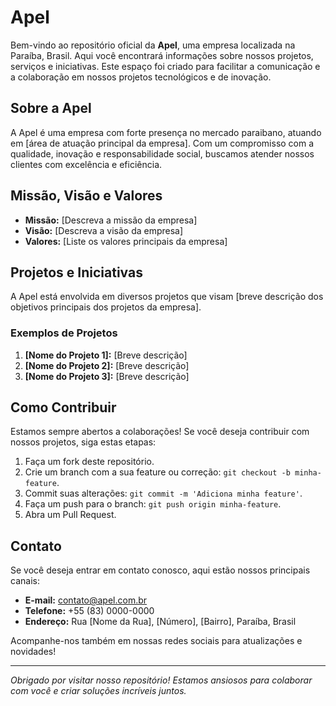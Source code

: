# Apel

Bem-vindo ao repositório oficial da **Apel**, uma empresa localizada na Paraíba, Brasil. Aqui você encontrará informações sobre nossos projetos, serviços e iniciativas. Este espaço foi criado para facilitar a comunicação e a colaboração em nossos projetos tecnológicos e de inovação.

## Sobre a Apel
A Apel é uma empresa com forte presença no mercado paraibano, atuando em [área de atuação principal da empresa]. Com um compromisso com a qualidade, inovação e responsabilidade social, buscamos atender nossos clientes com excelência e eficiência.

## Missão, Visão e Valores
- **Missão:** [Descreva a missão da empresa]
- **Visão:** [Descreva a visão da empresa]
- **Valores:** [Liste os valores principais da empresa]

## Projetos e Iniciativas
A Apel está envolvida em diversos projetos que visam [breve descrição dos objetivos principais dos projetos da empresa].

### Exemplos de Projetos
1. **[Nome do Projeto 1]:** [Breve descrição]
2. **[Nome do Projeto 2]:** [Breve descrição]
3. **[Nome do Projeto 3]:** [Breve descrição]

## Como Contribuir
Estamos sempre abertos a colaborações! Se você deseja contribuir com nossos projetos, siga estas etapas:

1. Faça um fork deste repositório.
2. Crie um branch com a sua feature ou correção: `git checkout -b minha-feature`.
3. Commit suas alterações: `git commit -m 'Adiciona minha feature'`.
4. Faça um push para o branch: `git push origin minha-feature`.
5. Abra um Pull Request.

## Contato
Se você deseja entrar em contato conosco, aqui estão nossos principais canais:

- **E-mail:** contato@apel.com.br
- **Telefone:** +55 (83) 0000-0000
- **Endereço:** Rua [Nome da Rua], [Número], [Bairro], Paraíba, Brasil

Acompanhe-nos também em nossas redes sociais para atualizações e novidades!

---

_Obrigado por visitar nosso repositório! Estamos ansiosos para colaborar com você e criar soluções incríveis juntos._

